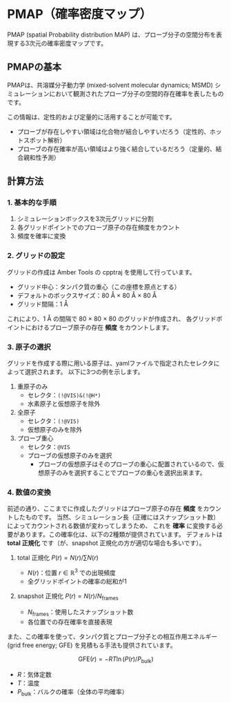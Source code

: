 # PMAP（確率密度マップ）

PMAP (spatial Probability distribution MAP) は、プローブ分子の空間分布を表現する3次元の確率密度マップです。

## PMAPの基本

PMAPは、共溶媒分子動力学 (mixed-solvent molecular dynamics; MSMD) シミュレーションにおいて観測されたプローブ分子の空間的存在確率を表したものです。

この情報は、定性的および定量的に活用することが可能です。

- プローブが存在しやすい領域は化合物が結合しやすいだろう（定性的、ホットスポット解析）
- プローブの存在確率が高い領域はより強く結合しているだろう（定量的、結合親和性予測）

## 計算方法

### 1. 基本的な手順

1. シミュレーションボックスを3次元グリッドに分割
2. 各グリッドポイントでのプローブ原子の存在頻度をカウント
3. 頻度を確率に変換

### 2. グリッドの設定

グリッドの作成は Amber Tools の cpptraj を使用して行っています。

- グリッド中心：タンパク質の重心（この座標を原点とする）
- デフォルトのボックスサイズ：80 Å × 80 Å × 80 Å
- グリッド間隔：1 Å

これにより、1 Å の間隔で 80 × 80 × 80 のグリッドが作成され、
各グリッドポイントにおけるプローブ原子の存在 **頻度** をカウントします。

### 3. 原子の選択

グリッドを作成する際に用いる原子は、yamlファイルで指定されたセレクタによって選択されます。
以下に3つの例を示します。

1. 重原子のみ
   - セレクタ：`(!@VIS)&(!@H*)`
   - 水素原子と仮想原子を除外
2. 全原子
   - セレクタ：`(!@VIS)`
   - 仮想原子のみを除外
3. プローブ重心
   - セレクタ：`@VIS`
   - プローブの仮想原子のみを選択
     - プローブの仮想原子はそのプローブの重心に配置されているので、仮想原子のみを選択することでプローブの重心を選択出来ます。

### 4. 数値の変換

前述の通り、ここまでに作成したグリッドはプローブ原子の存在 **頻度** をカウントしたものです。
当然、シミュレーション長（正確にはスナップショット数）によってカウントされる数値が変わってしまうため、
これを **確率** に変換する必要があります。この確率化は、以下の2種類が提供されています。
デフォルトは **total 正規化** です（が、snapshot 正規化の方が適切な場合も多いです）。

1. total 正規化
   $P(r) = N(r) / \sum N(r)$

   - $N(r)$：位置 $r \in \mathbb{R}^3$ での出現頻度
   - 全グリッドポイントの確率の総和が1

2. snapshot 正規化
   $P(r) = N(r) / N_{\mathrm{frames}}$

   - $N_{\mathrm{frames}}$：使用したスナップショット数
   - 各位置での存在確率を直接表現

また、この確率を使って、タンパク質とプローブ分子との相互作用エネルギー (grid free energy; GFE) を見積もる手法も提供されています。

$$\mathrm{GFE}(r) = -RT \ln(P(r)/P_{\mathrm{bulk}})$$

- $R$：気体定数
- $T$：温度
- $P_{\mathrm{bulk}}$：バルクの確率（全体の平均確率）

